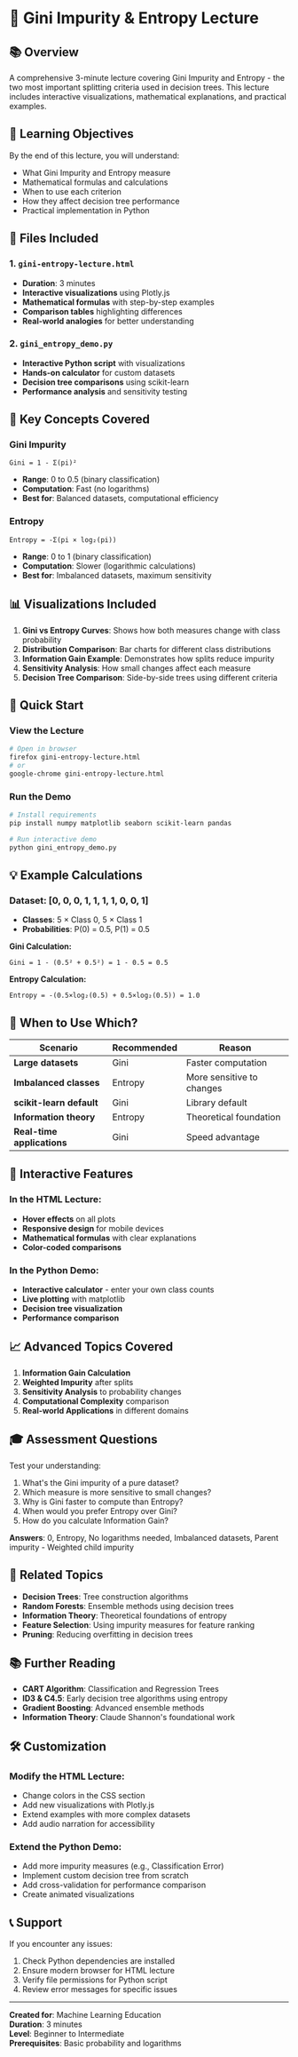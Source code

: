 # 🌳 Gini Impurity & Entropy Lecture

## 📚 Overview
A comprehensive 3-minute lecture covering Gini Impurity and Entropy - the two most important splitting criteria used in decision trees. This lecture includes interactive visualizations, mathematical explanations, and practical examples.

## 🎯 Learning Objectives
By the end of this lecture, you will understand:
- What Gini Impurity and Entropy measure
- Mathematical formulas and calculations
- When to use each criterion
- How they affect decision tree performance
- Practical implementation in Python

## 📁 Files Included

### 1. `gini-entropy-lecture.html`
- **Duration**: 3 minutes
- **Interactive visualizations** using Plotly.js
- **Mathematical formulas** with step-by-step examples
- **Comparison tables** highlighting differences
- **Real-world analogies** for better understanding

### 2. `gini_entropy_demo.py`
- **Interactive Python script** with visualizations
- **Hands-on calculator** for custom datasets
- **Decision tree comparisons** using scikit-learn
- **Performance analysis** and sensitivity testing

## 🔑 Key Concepts Covered

### Gini Impurity
```
Gini = 1 - Σ(pi)²
```
- **Range**: 0 to 0.5 (binary classification)
- **Computation**: Fast (no logarithms)
- **Best for**: Balanced datasets, computational efficiency

### Entropy
```
Entropy = -Σ(pi × log₂(pi))
```
- **Range**: 0 to 1 (binary classification)
- **Computation**: Slower (logarithmic calculations)
- **Best for**: Imbalanced datasets, maximum sensitivity

## 📊 Visualizations Included

1. **Gini vs Entropy Curves**: Shows how both measures change with class probability
2. **Distribution Comparison**: Bar charts for different class distributions
3. **Information Gain Example**: Demonstrates how splits reduce impurity
4. **Sensitivity Analysis**: How small changes affect each measure
5. **Decision Tree Comparison**: Side-by-side trees using different criteria

## 🚀 Quick Start

### View the Lecture
```bash
# Open in browser
firefox gini-entropy-lecture.html
# or
google-chrome gini-entropy-lecture.html
```

### Run the Demo
```bash
# Install requirements
pip install numpy matplotlib seaborn scikit-learn pandas

# Run interactive demo
python gini_entropy_demo.py
```

## 💡 Example Calculations

### Dataset: [0, 0, 0, 1, 1, 1, 1, 0, 0, 1]
- **Classes**: 5 × Class 0, 5 × Class 1
- **Probabilities**: P(0) = 0.5, P(1) = 0.5

**Gini Calculation:**
```
Gini = 1 - (0.5² + 0.5²) = 1 - 0.5 = 0.5
```

**Entropy Calculation:**
```
Entropy = -(0.5×log₂(0.5) + 0.5×log₂(0.5)) = 1.0
```

## 🎯 When to Use Which?

| Scenario | Recommended | Reason |
|----------|-------------|---------|
| **Large datasets** | Gini | Faster computation |
| **Imbalanced classes** | Entropy | More sensitive to changes |
| **scikit-learn default** | Gini | Library default |
| **Information theory** | Entropy | Theoretical foundation |
| **Real-time applications** | Gini | Speed advantage |

## 🔧 Interactive Features

### In the HTML Lecture:
- **Hover effects** on all plots
- **Responsive design** for mobile devices
- **Mathematical formulas** with clear explanations
- **Color-coded comparisons**

### In the Python Demo:
- **Interactive calculator** - enter your own class counts
- **Live plotting** with matplotlib
- **Decision tree visualization**
- **Performance comparison**

## 📈 Advanced Topics Covered

1. **Information Gain Calculation**
2. **Weighted Impurity** after splits
3. **Sensitivity Analysis** to probability changes
4. **Computational Complexity** comparison
5. **Real-world Applications** in different domains

## 🎓 Assessment Questions

Test your understanding:

1. What's the Gini impurity of a pure dataset?
2. Which measure is more sensitive to small changes?
3. Why is Gini faster to compute than Entropy?
4. When would you prefer Entropy over Gini?
5. How do you calculate Information Gain?

**Answers**: 0, Entropy, No logarithms needed, Imbalanced datasets, Parent impurity - Weighted child impurity

## 🔗 Related Topics

- **Decision Trees**: Tree construction algorithms
- **Random Forests**: Ensemble methods using decision trees
- **Information Theory**: Theoretical foundations of entropy
- **Feature Selection**: Using impurity measures for feature ranking
- **Pruning**: Reducing overfitting in decision trees

## 📚 Further Reading

- **CART Algorithm**: Classification and Regression Trees
- **ID3 & C4.5**: Early decision tree algorithms using entropy
- **Gradient Boosting**: Advanced ensemble methods
- **Information Theory**: Claude Shannon's foundational work

## 🛠️ Customization

### Modify the HTML Lecture:
- Change colors in the CSS section
- Add new visualizations with Plotly.js
- Extend examples with more complex datasets
- Add audio narration for accessibility

### Extend the Python Demo:
- Add more impurity measures (e.g., Classification Error)
- Implement custom decision tree from scratch
- Add cross-validation for performance comparison
- Create animated visualizations

## 📞 Support

If you encounter any issues:
1. Check Python dependencies are installed
2. Ensure modern browser for HTML lecture
3. Verify file permissions for Python script
4. Review error messages for specific issues

---

**Created for**: Machine Learning Education  
**Duration**: 3 minutes  
**Level**: Beginner to Intermediate  
**Prerequisites**: Basic probability and logarithms
